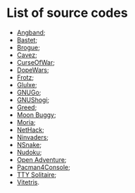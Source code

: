 # List of source codes

 - [Angband](https://github.com/angband/angband);
 - [Bastet](https://github.com/fph/bastet);
 - [Brogue](https://github.com/tsadok/brogue);
 - [Cavez](https://github.com/tomrf/cavez);
 - [CurseOfWar](https://github.com/a-nikolaev/curseofwar);
 - [DopeWars](https://github.com/robhurring/dopewars);
 - [Frotz](https://github.com/DavidGriffith/frotz);
 - [Glulxe](https://github.com/erkyrath/glulxe);
 - [GNUGo](https://github.com/runningskull/gnugo);
 - [GNUShogi](https://github.com/ydirson/gnushogi);
 - [Greed](https://github.com/silence1772/GreedySnake);
 - [Moon Buggy](https://github.com/seehuhn/moon-buggy);
 - [Moria](https://github.com/acahir/moria);
 - [NetHack](https://github.com/NetHack/NetHack);
 - [Ninvaders](https://github.com/TheZ3ro/ninvaders);
 - [NSnake](https://github.com/alexdantas/nSnake);
 - [Nudoku](https://github.com/jubalh/nudoku);
 - [Open Adventure](https://github.com/openadventure/Open-Adventure);
 - [Pacman4Console](https://github.com/YoctoForBeaglebone/pacman4console);
 - [TTY Solitaire](https://github.com/mpereira/tty-solitaire);
 - [Vitetris](https://github.com/vicgeralds/vitetris).